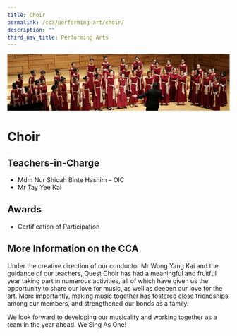 ```yaml
---
title: Choir
permalink: /cca/performing-art/choir/
description: ""
third_nav_title: Performing Arts
---
```

![](/images/CCA/choir.png)

Choir
=====

**Teachers-in-Charge**
----------------------

*   Mdm Nur Shiqah Binte Hashim – OIC
*   Mr Tay Yee Kai

**Awards**
----------

*   Certification of Participation

**More Information on the CCA**
-------------------------------

Under the creative direction of our conductor Mr Wong Yang Kai and the guidance of our teachers, Quest Choir has had a meaningful and fruitful year taking part in numerous activities, all of which have given us the opportunity to share our love for music, as well as deepen our love for the art. More importantly, making music together has fostered close friendships among our members, and strengthened our bonds as a family.

We look forward to developing our musicality and working together as a team in the year ahead. We Sing As One!